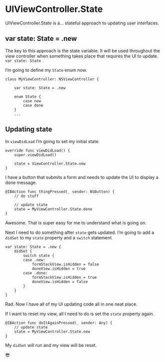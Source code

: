 # UIViewController.State

UIViewController.State is a... stateful approach to updating user interfaces. 

## var state: State = .new

The key to this approach is the state variable. It will be used throughout the view controller when something takes place that requires the UI to update. 
`var state: State`

I’m going to define my `State` enum now.  
```
class MyViewController: NSViewController {

    var state: State = .new

    enum State {
        case new
        case done
    }
    ...
```

## Updating state
In `viewDidLoad` I’m going to set my initial state. 
```
override func viewDidLoad() {
    super.viewDidLoad()

    state = ViewController.State.new
}
```

I have a button that submits a form and needs to update the UI to display a done message.
```
@IBAction func thingPressed(_ sender: NSButton) {
    // do stuff

    // update state
    state = MyViewController.State.done
}
```
Awesome. That is super easy for me to understand what is going on.  

Next I need to do something after `state` gets updated. I’m going to add a `didSet` to my `state` property and a `switch` statement.  
```
var state: State = .new {
    didSet {
        switch state {
        case .new:
            formStackView.isHidden = false
            doneView.isHidden = true
        case .done:
            formStackView.isHidden = true
            doneView.isHidden = false
        }
    }
}
```
Rad. Now I have all of my UI updating code all in one neat place.

If I want to reset my view, all I need to do is set the `state` property again.  
```
@IBAction func doItAgainPressed(_ sender: Any) {
    // update state
    state = MyViewController.State.new
}
```
My `didSet` will run and my view will be reset.

😎
